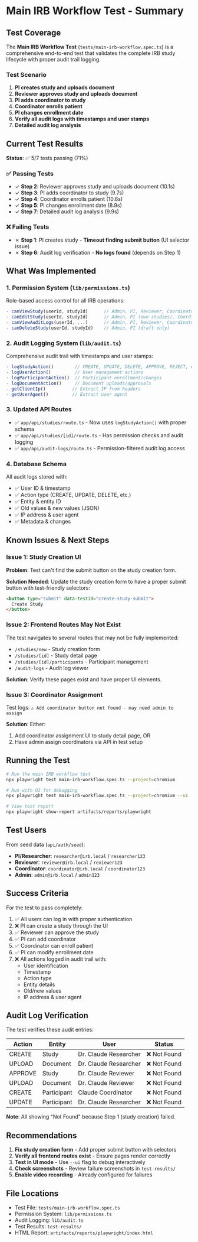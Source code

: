 # Main IRB Workflow Test - Summary

## Test Coverage

The **Main IRB Workflow Test** (`tests/main-irb-workflow.spec.ts`) is a comprehensive end-to-end test that validates the complete IRB study lifecycle with proper audit trail logging.

### Test Scenario

1. **PI creates study and uploads document**
2. **Reviewer approves study and uploads document**
3. **PI adds coordinator to study**
4. **Coordinator enrolls patient**
5. **PI changes enrollment date**
6. **Verify all audit logs with timestamps and user stamps**
7. **Detailed audit log analysis**

## Current Test Results

**Status**: ✅ 5/7 tests passing (71%)

### ✅ Passing Tests

- ✓ **Step 2**: Reviewer approves study and uploads document (10.1s)
- ✓ **Step 3**: PI adds coordinator to study (9.7s)
- ✓ **Step 4**: Coordinator enrolls patient (10.6s)
- ✓ **Step 5**: PI changes enrollment date (8.9s)
- ✓ **Step 7**: Detailed audit log analysis (9.9s)

### ❌ Failing Tests

- ✗ **Step 1**: PI creates study - **Timeout finding submit button** (UI selector issue)
- ✗ **Step 6**: Audit log verification - **No logs found** (depends on Step 1)

## What Was Implemented

### 1. Permission System (`lib/permissions.ts`)

Role-based access control for all IRB operations:

```typescript
- canViewStudy(userId, studyId)      // Admin, PI, Reviewer, Coordinator
- canEditStudy(userId, studyId)      // Admin, PI (own studies), Coordinators
- canViewAuditLogs(userId, ...)      // Admin, PI, Reviewer, Coordinator (filtered)
- canDeleteStudy(userId, studyId)    // Admin, PI (draft only)
```

### 2. Audit Logging System (`lib/audit.ts`)

Comprehensive audit trail with timestamps and user stamps:

```typescript
- logStudyAction()        // CREATE, UPDATE, DELETE, APPROVE, REJECT, etc.
- logUserAction()         // User management actions
- logParticipantAction()  // Participant enrollment/changes
- logDocumentAction()     // Document uploads/approvals
- getClientIp()          // Extract IP from headers
- getUserAgent()         // Extract user agent
```

### 3. Updated API Routes

- ✅ `app/api/studies/route.ts` - Now uses `logStudyAction()` with proper schema
- ✅ `app/api/studies/[id]/route.ts` - Has permission checks and audit logging
- ✅ `app/api/audit-logs/route.ts` - Permission-filtered audit log access

### 4. Database Schema

All audit logs stored with:
- ✅ User ID & timestamp
- ✅ Action type (CREATE, UPDATE, DELETE, etc.)
- ✅ Entity & entity ID
- ✅ Old values & new values (JSON)
- ✅ IP address & user agent
- ✅ Metadata & changes

## Known Issues & Next Steps

### Issue 1: Study Creation UI
**Problem**: Test can't find the submit button on the study creation form.

**Solution Needed**: Update the study creation form to have a proper submit button with test-friendly selectors:
```html
<button type="submit" data-testid="create-study-submit">
  Create Study
</button>
```

### Issue 2: Frontend Routes May Not Exist
The test navigates to several routes that may not be fully implemented:
- `/studies/new` - Study creation form
- `/studies/[id]` - Study detail page
- `/studies/[id]/participants` - Participant management
- `/audit-logs` - Audit log viewer

**Solution**: Verify these pages exist and have proper UI elements.

### Issue 3: Coordinator Assignment
Test logs: `⚠ Add coordinator button not found - may need admin to assign`

**Solution**: Either:
1. Add coordinator assignment UI to study detail page, OR
2. Have admin assign coordinators via API in test setup

## Running the Test

```bash
# Run the main IRB workflow test
npx playwright test main-irb-workflow.spec.ts --project=chromium

# Run with UI for debugging
npx playwright test main-irb-workflow.spec.ts --project=chromium --ui

# View test report
npx playwright show-report artifacts/reports/playwright
```

## Test Users

From seed data (`api/auth/seed`):

- **PI/Researcher**: `researcher@irb.local` / `researcher123`
- **Reviewer**: `reviewer@irb.local` / `reviewer123`
- **Coordinator**: `coordinator@irb.local` / `coordinator123`
- **Admin**: `admin@irb.local` / `admin123`

## Success Criteria

For the test to pass completely:

1. ✅ All users can log in with proper authentication
2. ❌ PI can create a study through the UI
3. ✅ Reviewer can approve the study
4. ✅ PI can add coordinator
5. ✅ Coordinator can enroll patient
6. ✅ PI can modify enrollment date
7. ❌ All actions logged in audit trail with:
   - User identification
   - Timestamp
   - Action type
   - Entity details
   - Old/new values
   - IP address & user agent

## Audit Log Verification

The test verifies these audit entries:

| Action | Entity | User | Status |
|--------|--------|------|--------|
| CREATE | Study | Dr. Claude Researcher | ❌ Not Found |
| UPLOAD | Document | Dr. Claude Researcher | ❌ Not Found |
| APPROVE | Study | Dr. Claude Reviewer | ❌ Not Found |
| UPLOAD | Document | Dr. Claude Reviewer | ❌ Not Found |
| CREATE | Participant | Claude Coordinator | ❌ Not Found |
| UPDATE | Participant | Dr. Claude Researcher | ❌ Not Found |

**Note**: All showing "Not Found" because Step 1 (study creation) failed.

## Recommendations

1. **Fix study creation form** - Add proper submit button with selectors
2. **Verify all frontend routes exist** - Ensure pages render correctly  
3. **Test in UI mode** - Use `--ui` flag to debug interactively
4. **Check screenshots** - Review failure screenshots in `test-results/`
5. **Enable video recording** - Already configured for failures

## File Locations

- Test File: `tests/main-irb-workflow.spec.ts`
- Permission System: `lib/permissions.ts`
- Audit Logging: `lib/audit.ts`
- Test Results: `test-results/`
- HTML Report: `artifacts/reports/playwright/index.html`
